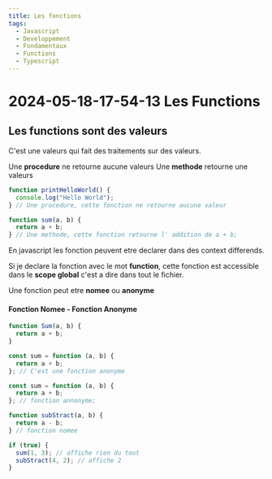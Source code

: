 ```yaml
---
title: Les fonctions
tags:
  - Javascript
  - Developpement
  - Fondamentaux
  - Functions
  - Typescript
---
```


# 2024-05-18-17-54-13 Les Functions

## Les functions sont des valeurs

C'est une valeurs qui fait des traitements sur des valeurs.

Une **procedure** ne retourne aucune valeurs
Une **methode** retourne une valeurs

```js
function printHelloWorld() {
  console.log("Hello World");
} // Une procedure, cette fonction ne retourne aucune valeur

function sum(a, b) {
  return a + b;
} // Une methode, cette fonction retourne l' addition de a + b;
```

En javascript les fonction peuvent etre declarer dans des context differends.

Si je declare la fonction avec le mot **function**, cette fonction est accessible dans le **scope global**
c'est a dire dans tout le fichier.

Une fonction peut etre **nomee** ou **anonyme**

#### Fonction Nomee - Fonction Anonyme

```js
function Sum(a, b) {
  return a + b;
}
```


```js
const sum = function (a, b) {
  return a + b;
}; // C'est une fonction anonyme
```


```js
const sum = function (a, b) {
  return a + b;
}; // fonction annonyme;

function subStract(a, b) {
  return a - b;
} // fonction nomee

if (true) {
  sum(1, 3); // affiche rien du tout
  subStract(4, 2); // affiche 2
}
```




